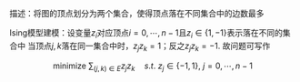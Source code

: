 描述：将图的顶点划分为两个集合，使得顶点落在不同集合中的边数最多

Ising模型建模：设变量$z_i$对应顶点$i=0,\cdots,n-1$且$z_i\in\{1,-1\}$表示落在不同的集合中
当顶点$j,k$落在同一集合中时，$z_jz_k=1$；反之$z_jz_k=-1$.
故问题可写作

$$
\text{minimize}\ \sum_{(j,k)\in E}z_jz_k\quad s.t.\ z_j\in\{-1,1\},\ j=0,\cdots,n-1
$$
